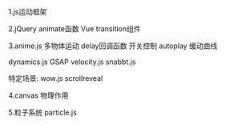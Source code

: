 1.js运动框架

2.jQuery animate函数
  Vue transition组件

3.anime.js
多物体运动 delay回调函数
开关控制 autoplay
缓动曲线

dynamics.js
GSAP
velocity.js
snabbt.js

特定场景:
wow.js
scrollreveal

4.canvas
物理作用

5.粒子系统
particle.js

